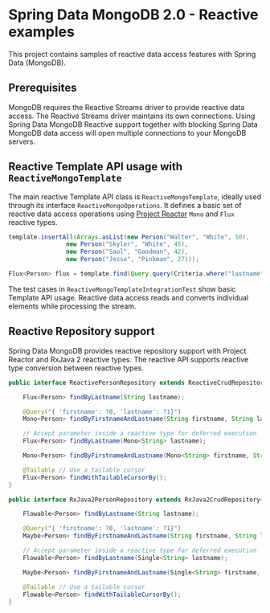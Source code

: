 # Spring Data MongoDB 2.0 - Reactive examples

This project contains samples of reactive data access features with Spring Data (MongoDB).

## Prerequisites

MongoDB requires the Reactive Streams driver to provide reactive data access.
The Reactive Streams driver maintains its own connections. Using Spring Data MongoDB Reactive support
together with blocking Spring Data MongoDB data access will open multiple connections to your MongoDB servers.

## Reactive Template API usage with `ReactiveMongoTemplate`

The main reactive Template API class is `ReactiveMongoTemplate`, ideally used through its interface `ReactiveMongoOperations`. It defines a basic set of reactive data access operations using [Project Reactor](https://projectreactor.io) `Mono` and `Flux` reactive types.

```java
template.insertAll(Arrays.asList(new Person("Walter", "White", 50),
				new Person("Skyler", "White", 45),
				new Person("Saul", "Goodman", 42),
				new Person("Jesse", "Pinkman", 27)));

Flux<Person> flux = template.find(Query.query(Criteria.where("lastname").is("White")), Person.class);
```

The test cases in `ReactiveMongoTemplateIntegrationTest` show basic Template API usage.
Reactive data access reads and converts individual elements while processing the stream.


## Reactive Repository support

Spring Data MongoDB provides reactive repository support with Project Reactor and RxJava 2 reactive types. The reactive API supports reactive type conversion between reactive types.

```java
public interface ReactivePersonRepository extends ReactiveCrudRepository<Person, String> {

	Flux<Person> findByLastname(String lastname);

	@Query("{ 'firstname': ?0, 'lastname': ?1}")
	Mono<Person> findByFirstnameAndLastname(String firstname, String lastname);

	// Accept parameter inside a reactive type for deferred execution
	Flux<Person> findByLastname(Mono<String> lastname);

	Mono<Person> findByFirstnameAndLastname(Mono<String> firstname, String lastname);

	@Tailable // Use a tailable cursor
	Flux<Person> findWithTailableCursorBy();
}
```

```java
public interface RxJava2PersonRepository extends RxJava2CrudRepository<Person, String> {

	Flowable<Person> findByLastname(String lastname);

	@Query("{ 'firstname': ?0, 'lastname': ?1}")
	Maybe<Person> findByFirstnameAndLastname(String firstname, String lastname);

	// Accept parameter inside a reactive type for deferred execution
	Flowable<Person> findByLastname(Single<String> lastname);

	Maybe<Person> findByFirstnameAndLastname(Single<String> firstname, String lastname);

	@Tailable // Use a tailable cursor
	Flowable<Person> findWithTailableCursorBy();
}
```
